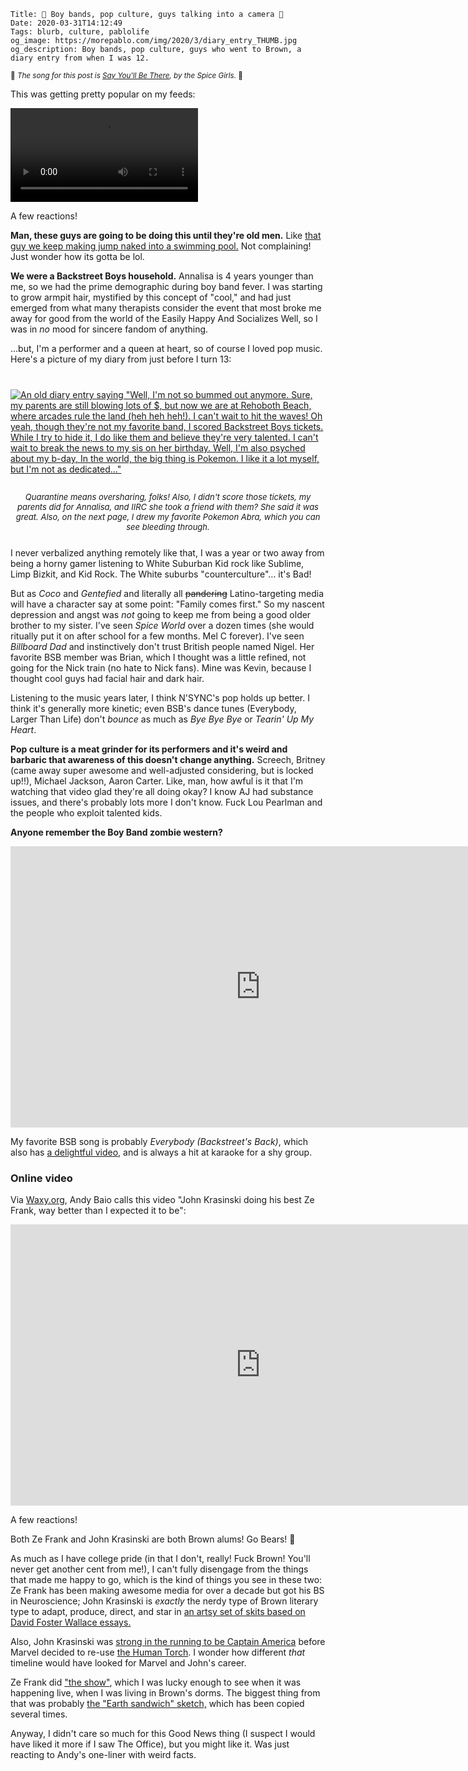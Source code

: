     Title: 🎤 Boy bands, pop culture, guys talking into a camera 👦
    Date: 2020-03-31T14:12:49
    Tags: blurb, culture, pablolife
    og_image: https://morepablo.com/img/2020/3/diary_entry_THUMB.jpg
    og_description: Boy bands, pop culture, guys who went to Brown, a diary entry from when I was 12.

<small>🎵 <em>The song for this post is <a href="https://www.youtube.com/watch?v=9ro0FW9Qt-4">Say You'll Be There</a>, by the Spice Girls.</em> 🎵</small>

This was getting pretty popular on my feeds:

<video controls preload="metadata" style="max-width: 800px;">
<source src="/img/2020/3/bsb_later.mp4" type="video/mp4">
<p>If your browser doesn't support HTML5 video, here's a <a href="/files/2019/6/6b-golden-run.mp4">link to the video</a> instead.</p>
</video>

A few reactions!

**Man, these guys are going to be doing this until they're old men.** Like [that
guy we keep making jump naked into a swimming pool.][8] Not complaining! Just
wonder how its gotta be lol.

**We were a Backstreet Boys household.** Annalisa is 4 years younger than me, so
we had the prime demographic during boy band fever. I was starting to
grow armpit hair, mystified by this concept of "cool," and had just emerged from
what many therapists consider the event that most broke me away for good from
the world of the Easily Happy And Socializes Well, so I was in _no_ mood for
sincere fandom of anything.

…but, I'm a performer and a queen at heart, so of course I loved pop music.
Here's a picture of my diary from just before I turn 13:

<div class="caption-img-block" style="margin: 25px auto">
<a href="/img/2020/3/diary_entry.jpg" target="blank"><img src="/img/2020/3/diary_entry_THUMB.jpg" alt="An old diary entry saying &quot;Well, I'm not so bummed out anymore. Sure, my parents are still blowing lots of $, but now we are at Rehoboth Beach, where arcades rule the land (heh heh heh!). I can't wait to hit the waves! Oh yeah, though they're not my favorite band, I scored Backstreet Boys tickets. While I try to hide it, I do like them and believe they're very talented. I can't wait to break the news to my sis on her birthday. Well, I'm also psyched about my b-day, In the world, the big thing is Pokemon. I like it a lot myself, but I'm not as dedicated…&quot;" style="margin: 15px auto;" /></a>
<p style="font-style: italic; text-align: center; font-size: small">Quarantine means oversharing, folks! Also, I didn't score those tickets, my parents did for Annalisa, and IIRC she took a friend with them? She said it was great. Also, on the next page, I drew my favorite Pokemon Abra, which you can see bleeding through.</p>
</div>

I never verbalized anything remotely like that, I was a year or two away from
being a horny gamer listening to White Suburban Kid rock like Sublime, Limp
Bizkit, and Kid Rock. The White suburbs "counterculture"… it's Bad!

But as _Coco_ and _Gentefied_ and literally all <del>pandering</del>
Latino-targeting media will have a character say at some point: "Family comes
first." So my nascent depression and angst was _not_ going to keep me from being
a good older brother to my sister. I've seen _Spice World_ over a dozen times
(she would ritually put it on after school for a few months. Mel C
forever). I've seen _Billboard Dad_ and instinctively don't trust British people
named Nigel. Her favorite BSB member was Brian, which I thought was a little
refined, not going for the Nick train (no hate to Nick fans). Mine was Kevin,
because I thought cool guys had facial hair and dark hair.

Listening to the music years later, I think N'SYNC's pop holds up better. I
think it's generally more kinetic; even BSB's dance tunes (Everybody, Larger
Than Life) don't _bounce_ as much as _Bye Bye Bye_ or _Tearin' Up My Heart_.

**Pop culture is a meat grinder for its performers and it's weird and barbaric
that awareness of this doesn't change anything.** Screech, Britney (came away
super awesome and well-adjusted considering, but is locked up!!), Michael
Jackson, Aaron Carter. Like, man, how awful is it that I'm watching that video
glad they're all doing okay? I know AJ had substance issues, and there's
probably lots more I don't know. Fuck Lou Pearlman and the people who exploit
talented kids.

**Anyone remember the Boy Band zombie western?**

<iframe width="800" height="450" src="https://www.youtube-nocookie.com/embed/TwNHMCOtWZM" frameborder="0" allow="accelerometer; autoplay; encrypted-media; gyroscope; picture-in-picture" allowfullscreen></iframe>

My favorite BSB song is probably _Everybody (Backstreet's Back)_, which also has [a
delightful video][9], and is always a hit at karaoke for a shy group.

### Online video

Via [Waxy.org][2], Andy Baio calls this video "John Krasinski doing his best Ze
Frank, way better than I expected it to be":

<iframe width="800" height="450" src="https://www.youtube-nocookie.com/embed/F5pgG1M_h_U" frameborder="0" allow="accelerometer; autoplay; encrypted-media; gyroscope; picture-in-picture" allowfullscreen></iframe>

A few reactions!

Both Ze Frank and John Krasinski are both Brown alums! Go Bears! 🐻

As much as I have college pride (in that I don't, really! Fuck Brown! You'll never get
another cent from me!), I can't fully disengage from the things that made me
happy to go, which is the kind of things you see in these two: Ze Frank has been
making awesome media for over a decade but got his BS in Neuroscience; John
Krasinski is _exactly_ the nerdy type of Brown literary type to adapt, produce,
direct, and star in [an artsy set of skits based on David Foster Wallace
essays.][3]

Also, John Krasinski was [strong in the running to be Captain America][6] before
Marvel decided to re-use [the Human Torch][7]. I wonder how different _that_
timeline would have looked for Marvel and John's career.

Ze Frank did ["the show"][4], which I was lucky enough to see when it was
happening live, when I was living in Brown's dorms. The biggest thing from that
was probably [the "Earth sandwich" sketch,][5] which has been copied several
times.

Anyway, I didn't care so much for this Good News thing (I suspect I would have
liked it more if I saw The Office), but you might like it. Was just reacting to
Andy's one-liner with weird facts.

   [2]: https://waxy.org/
   [3]: https://en.wikipedia.org/wiki/Brief_Interviews_with_Hideous_Men_(film)
   [4]: http://www.zefrank.com/theshow/
   [5]: http://www.zefrank.com/sandwich/
   [6]: https://www.insider.com/john-krasinski-auditioned-for-captain-america-2018-7
   [7]: https://www.youtube.com/watch?v=LrEZ0byUInI
   [8]: https://nypost.com/2016/09/23/nirvana-baby-recreates-iconic-album-cover-25-years-later/
   [9]: https://www.youtube.com/watch?v=6M6samPEMpM


